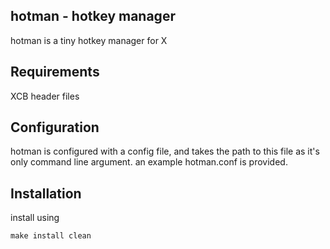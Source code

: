 hotman - hotkey manager
-----------------------
hotman is a tiny hotkey manager for X


Requirements
------------
XCB header files


Configuration
-------------
hotman is configured with a config file, and takes the path to this file as it's only command line argument. an example hotman.conf is provided.


Installation
------------
install using

	make install clean
